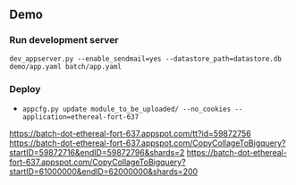 ## Demo
### Run development server
`dev_appserver.py --enable_sendmail=yes --datastore_path=datastore.db demo/app.yaml batch/app.yaml`
### Deploy
* `appcfg.py update module_to_be_uploaded/ --no_cookies --application=ethereal-fort-637`

https://batch-dot-ethereal-fort-637.appspot.com/tt?id=59872756
https://batch-dot-ethereal-fort-637.appspot.com/CopyCollageToBigquery?startID=59872716&endID=59872796&shards=2
https://batch-dot-ethereal-fort-637.appspot.com/CopyCollageToBigquery?startID=61000000&endID=62000000&shards=200
